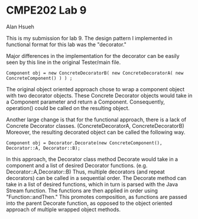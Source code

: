 # CMPE202 Lab 9
Alan Hsueh

This is my submission for lab 9. The design pattern I implemented in functional format for this lab was the "decorator."

Major differences in the implementation for the decorator can be easily seen by this line in the original Tester/main file.

```
Component obj = new ConcreteDecoratorB( new ConcreteDecoratorA( new ConcreteComponent() ) ) ;
```
The original object oriented approach chose to wrap a component object with two decorator objects. These Concrete Decorator objects would take in a Component parameter and return a Component. Consequently, operation() could be called on the resulting object.

Another large change is that for the functional approach, there is a lack of Concrete Decorator classes. (ConcreteDecoratorA, ConcreteDecoratorB) Moreover, the resulting decorated object can be called the following way.

```
Component obj = Decorator.Decorate(new ConcreteComponent(), Decorator::A, Decorator::B);
```
In this approach, the Decorator class method Decorate would take in a component and a list of desired Decorator functions. (e.g. Decorator::A,Decorator::B) Thus, multiple decorators (and repeat decorators) can be called in a sequential order. The Decorate method can take in a list of desired functions, which in turn is parsed with the Java Stream function. The functions are then applied in order using "Function::andThen." This promotes composition, as functions are passed into the parent Decorate function, as opposed to the object oriented approach of multiple wrapped object methods.
